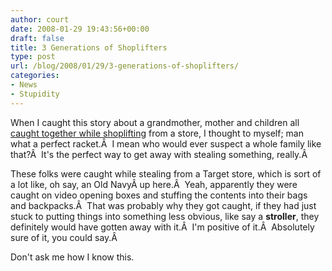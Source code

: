 ```yaml
---
author: court
date: 2008-01-29 19:43:56+00:00
draft: false
title: 3 Generations of Shoplifters
type: post
url: /blog/2008/01/29/3-generations-of-shoplifters/
categories:
- News
- Stupidity
---
```


When I caught this story about a grandmother, mother and children all [caught together while shoplifting](http://cnews.canoe.ca/CNEWS/WeirdNews/2008/01/25/4794042-ap.html) from a store, I thought to myself; man what a perfect racket.Â  I mean who would ever suspect a whole family like that?Â  It's the perfect way to get away with stealing something, really.Â 

These folks were caught while stealing from a Target store, which is sort of a lot like, oh say, an Old NavyÂ up here.Â  Yeah, apparently they were caught on video opening boxes and stuffing the contents into their bags and backpacks.Â  That was probably why they got caught, if they had just stuck to putting things into something less obvious, like say a **stroller**, they definitely would have gotten away with it.Â  I'm positive of it.Â  Absolutely sure of it, you could say.Â 

Don't ask me how I know this.
